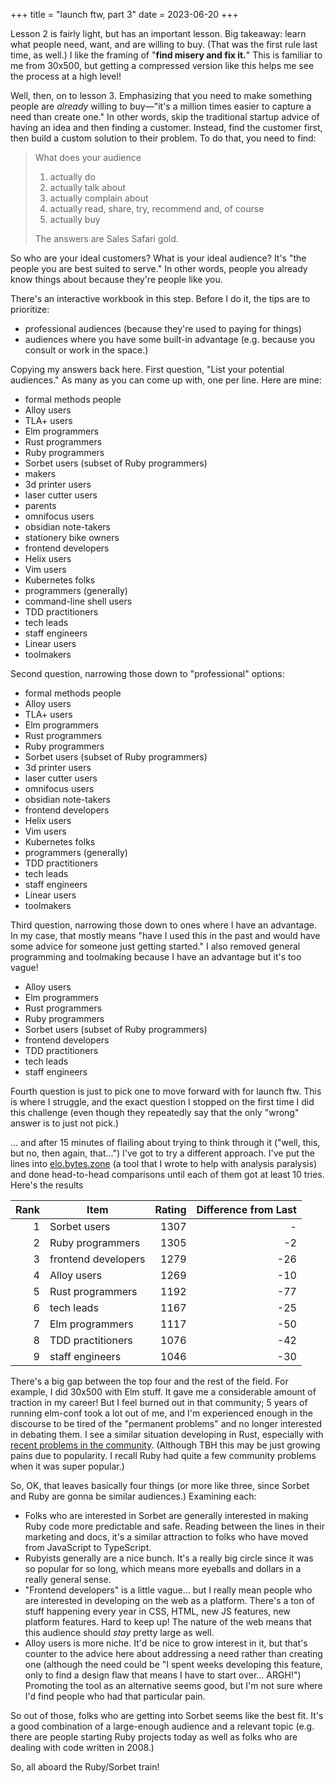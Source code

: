 +++
title = "launch ftw, part 3"
date = 2023-06-20
+++

Lesson 2 is fairly light, but has an important lesson. Big takeaway: learn what people need, want, and are willing to buy. (That was the first rule last time, as well.) I like the framing of "**find misery and fix it.**" This is familiar to me from 30x500, but getting a compressed version like this helps me see the process at a high level!

Well, then, on to lesson 3. Emphasizing that you need to make something people are *already* willing to buy—"it's a million times easier to capture a need than create one." In other words, skip the traditional startup advice of having an idea and then finding a customer. Instead, find the customer first, then build a custom solution to their problem. To do that, you need to find:

> What does your audience
> 
> 1. actually do
> 2. actually talk about
> 3. actually complain about
> 4. actually read, share, try, recommend and, of course
> 5. actually buy
> 
> The answers are Sales Safari gold.

So who are your ideal customers? What is your ideal audience? It's "the people you are best suited to serve." In other words, people you already know things about because they're people like you.

There's an interactive workbook in this step. Before I do it, the tips are to prioritize:

- professional audiences (because they're used to paying for things)
- audiences where you have some built-in advantage (e.g. because you consult or work in the space.)

Copying my answers back here. First question, "List your potential audiences." As many as you can come up with, one per line. Here are mine:

- formal methods people
- Alloy users
- TLA+ users
- Elm programmers
- Rust programmers
- Ruby programmers
- Sorbet users (subset of Ruby programmers)
- makers
- 3d printer users
- laser cutter users
- parents
- omnifocus users
- obsidian note-takers
- stationery bike owners
- frontend developers
- Helix users
- Vim users
- Kubernetes folks
- programmers (generally)
- command-line shell users
- TDD practitioners
- tech leads
- staff engineers
- Linear users
- toolmakers

Second question, narrowing those down to "professional" options:

- formal methods people
- Alloy users
- TLA+ users
- Elm programmers
- Rust programmers
- Ruby programmers
- Sorbet users (subset of Ruby programmers)
- 3d printer users
- laser cutter users
- omnifocus users
- obsidian note-takers
- frontend developers
- Helix users
- Vim users
- Kubernetes folks
- programmers (generally)
- TDD practitioners
- tech leads
- staff engineers
- Linear users
- toolmakers

Third question, narrowing those down to ones where I have an advantage. In my case, that mostly means "have I used this in the past and would have some advice for someone just getting started." I also removed general programming and toolmaking because I have an advantage but it's too vague!

- Alloy users
- Elm programmers
- Rust programmers
- Ruby programmers
- Sorbet users (subset of Ruby programmers)
- frontend developers
- TDD practitioners
- tech leads
- staff engineers

Fourth question is just to pick one to move forward with for launch ftw. This is where I struggle, and the exact question I stopped on the first time I did this challenge (even though they repeatedly say that the only "wrong" answer is to just not pick.)

… and after 15 minutes of flailing about trying to think through it ("well, this, but no, then again, that…") I've got to try a different approach. I've put the lines into [elo.bytes.zone](https://elo.bytes.zone) (a tool that I wrote to help with analysis paralysis) and done head-to-head comparisons until each of them got at least 10 tries. Here's the results

| Rank | Item                | Rating | Difference from Last |
| ----:| ------------------- | ------:| --------------------:|
|    1 | Sorbet users        |   1307 |                    - |
|    2 | Ruby programmers    |   1305 |                   -2 |
|    3 | frontend developers |   1279 |                  -26 |
|    4 | Alloy users         |   1269 |                  -10 |
|    5 | Rust programmers    |   1192 |                  -77 |
|    6 | tech leads          |   1167 |                  -25 |
|    7 | Elm programmers     |   1117 |                  -50 |
|    8 | TDD practitioners   |   1076 |                  -42 |
|    9 | staff engineers     |   1046 |                  -30 |

There's a big gap between the top four and the rest of the field. For example, I did 30x500 with Elm stuff. It gave me a considerable amount of traction in my career! But I feel burned out in that community; 5 years of running elm-conf took a lot out of me, and I'm experienced enough in the discourse to be tired of the "permanent problems" and no longer interested in debating them. I see a similar situation developing in Rust, especially with [recent problems in the community](https://www.jntrnr.com/why-i-left-rust/). (Although TBH this may be just growing pains due to popularity. I recall Ruby had quite a few community problems when it was super popular.)

So, OK, that leaves basically four things (or more like three, since Sorbet and Ruby are gonna be similar audiences.) Examining each:

- Folks who are interested in Sorbet are generally interested in making Ruby code more predictable and safe. Reading between the lines in their marketing and docs, it's a similar attraction to folks who have moved from JavaScript to TypeScript.
- Rubyists generally are a nice bunch. It's a really big circle since it was so popular for so long, which means more eyeballs and dollars in a really general sense.
- "Frontend developers" is a little vague… but I really mean people who are interested in developing on the web as a platform. There's a ton of stuff happening every year in CSS, HTML, new JS features, new platform features. Hard to keep up! The nature of the web means that this audience should *stay* pretty large as well.
- Alloy users is more niche. It'd be nice to grow interest in it, but that's counter to the advice here about addressing a need rather than creating one (although the need could be "I spent weeks developing this feature, only to find a design flaw that means I have to start over… ARGH!") Promoting the tool as an alternative seems good, but I'm not sure where I'd find people who had that particular pain.

So out of those, folks who are getting into Sorbet seems like the best fit. It's a good combination of a large-enough audience and a relevant topic (e.g. there are people starting Ruby projects today as well as folks who are dealing with code written in 2008.)

So, all aboard the Ruby/Sorbet train!
